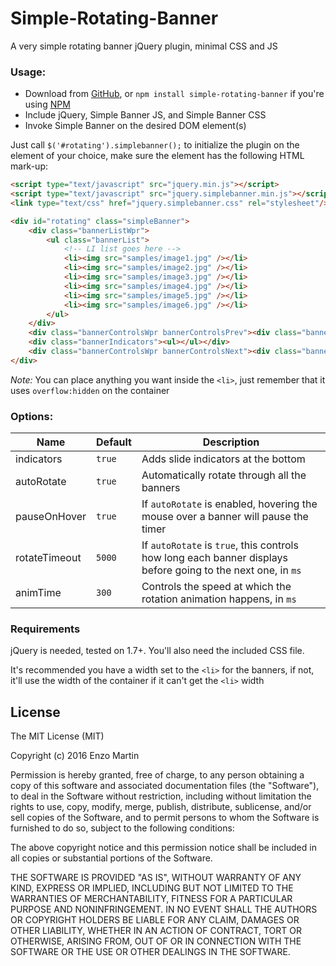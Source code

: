Simple-Rotating-Banner
======================

A very simple rotating banner jQuery plugin, minimal CSS and JS

### Usage:

- Download from [GitHub][download], or `npm install simple-rotating-banner` if you're using [NPM][npm]
- Include jQuery, Simple Banner JS, and Simple Banner CSS
- Invoke Simple Banner on the desired DOM element(s)

Just call `$('#rotating').simplebanner();` to initialize the plugin on the element of your choice, make sure the element has the following HTML mark-up:

```html
<script type="text/javascript" src="jquery.min.js"></script>
<script type="text/javascript" src="jquery.simplebanner.min.js"></script>
<link type="text/css" href="jquery.simplebanner.css" rel="stylesheet"/>

<div id="rotating" class="simpleBanner">
	<div class="bannerListWpr">
		<ul class="bannerList">
			<!-- LI list goes here -->
			<li><img src="samples/image1.jpg" /></li>
			<li><img src="samples/image2.jpg" /></li>
			<li><img src="samples/image3.jpg" /></li>
			<li><img src="samples/image4.jpg" /></li>
			<li><img src="samples/image5.jpg" /></li>
			<li><img src="samples/image6.jpg" /></li>
		</ul>
	</div>
	<div class="bannerControlsWpr bannerControlsPrev"><div class="bannerControls"></div></div>
	<div class="bannerIndicators"><ul></ul></div>
	<div class="bannerControlsWpr bannerControlsNext"><div class="bannerControls"></div></div>
</div>
```

*Note:* You can place anything you want inside the `<li>`, just remember that it uses `overflow:hidden` on the container


### Options:

| Name  | Default | Description |
| ------------- | ------------- | ------------- |
| indicators | `true` | Adds slide indicators at the bottom |
| autoRotate | `true` | Automatically rotate through all the banners |
| pauseOnHover | `true` | If `autoRotate` is enabled, hovering the mouse over a banner will pause the timer |
| rotateTimeout | `5000` | If `autoRotate` is `true`, this controls how long each banner displays before going to the next one, in `ms` |
| animTime | `300` | Controls the speed at which the rotation animation happens, in `ms` |

### Requirements

jQuery is needed, tested on 1.7+. You'll also need the included CSS file.

It's recommended you have a width set to the `<li>` for the banners, if not, it'll use the width of the container if it can't get the `<li>` width

## License

The MIT License (MIT)

Copyright (c) 2016 Enzo Martin

Permission is hereby granted, free of charge, to any person obtaining a copy
of this software and associated documentation files (the "Software"), to deal
in the Software without restriction, including without limitation the rights
to use, copy, modify, merge, publish, distribute, sublicense, and/or sell
copies of the Software, and to permit persons to whom the Software is
furnished to do so, subject to the following conditions:

The above copyright notice and this permission notice shall be included in all
copies or substantial portions of the Software.

THE SOFTWARE IS PROVIDED "AS IS", WITHOUT WARRANTY OF ANY KIND, EXPRESS OR
IMPLIED, INCLUDING BUT NOT LIMITED TO THE WARRANTIES OF MERCHANTABILITY,
FITNESS FOR A PARTICULAR PURPOSE AND NONINFRINGEMENT. IN NO EVENT SHALL THE
AUTHORS OR COPYRIGHT HOLDERS BE LIABLE FOR ANY CLAIM, DAMAGES OR OTHER
LIABILITY, WHETHER IN AN ACTION OF CONTRACT, TORT OR OTHERWISE, ARISING FROM,
OUT OF OR IN CONNECTION WITH THE SOFTWARE OR THE USE OR OTHER DEALINGS IN THE
SOFTWARE.

[npm]:https://www.npmjs.com/
[download]:https://github.com/EnzoMartin/Simple-Rotating-Banner/releases/latest